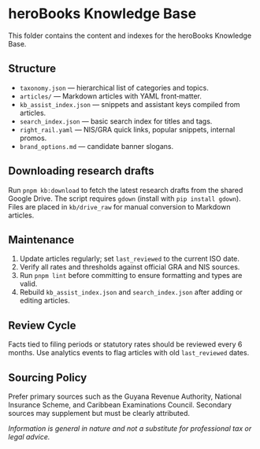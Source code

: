 # heroBooks Knowledge Base

This folder contains the content and indexes for the heroBooks Knowledge Base.

## Structure

- `taxonomy.json` — hierarchical list of categories and topics.
- `articles/` — Markdown articles with YAML front‑matter.
- `kb_assist_index.json` — snippets and assistant keys compiled from articles.
- `search_index.json` — basic search index for titles and tags.
- `right_rail.yaml` — NIS/GRA quick links, popular snippets, internal promos.
- `brand_options.md` — candidate banner slogans.

## Downloading research drafts

Run `pnpm kb:download` to fetch the latest research drafts from the shared
Google Drive. The script requires `gdown` (install with `pip install gdown`).
Files are placed in `kb/drive_raw` for manual conversion to Markdown articles.

## Maintenance

1. Update articles regularly; set `last_reviewed` to the current ISO date.
2. Verify all rates and thresholds against official GRA and NIS sources.
3. Run `pnpm lint` before committing to ensure formatting and types are valid.
4. Rebuild `kb_assist_index.json` and `search_index.json` after adding or editing articles.

## Review Cycle

Facts tied to filing periods or statutory rates should be reviewed every 6 months.
Use analytics events to flag articles with old `last_reviewed` dates.

## Sourcing Policy

Prefer primary sources such as the Guyana Revenue Authority, National Insurance Scheme,
and Caribbean Examinations Council. Secondary sources may supplement but must be
clearly attributed.

*Information is general in nature and not a substitute for professional tax or
legal advice.*